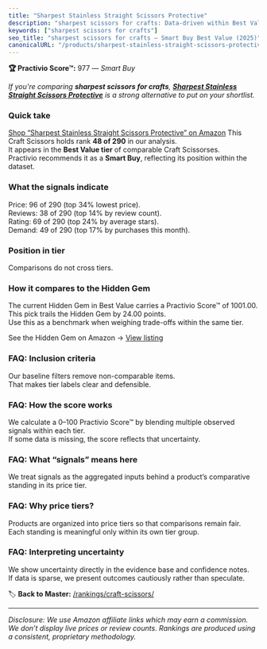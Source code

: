 ```yaml
---
title: "Sharpest Stainless Straight Scissors Protective"
description: "sharpest scissors for crafts: Data-driven within Best Value ranking using the Practivio Score™. Positioned by quality, value, demand, findability, momentum."
keywords: ["sharpest scissors for crafts"]
seo_title: "sharpest scissors for crafts — Smart Buy Best Value (2025)"
canonicalURL: "/products/sharpest-stainless-straight-scissors-protective-B07K1HNBXZ/"
---
```


**🏆 Practivio Score™:** 977 — _Smart Buy_


*If you're comparing **sharpest scissors for crafts**, **[Sharpest Stainless Straight Scissors Protective](https://www.amazon.com/dp/B07K1HNBXZ?tag=practivio-20)** is a strong alternative to put on your shortlist.*
### Quick take
[Shop “Sharpest Stainless Straight Scissors Protective” on Amazon](https://www.amazon.com/dp/B07K1HNBXZ?tag=practivio-20)
This Craft Scissors holds rank **48 of 290** in our analysis.  
It appears in the **Best Value tier** of comparable Craft Scissorses.  
Practivio recommends it as a **Smart Buy**, reflecting its position within the dataset.

### What the signals indicate
Price: 96 of 290 (top 34% lowest price).  
Reviews: 38 of 290 (top 14% by review count).  
Rating: 69 of 290 (top 24% by average stars).  
Demand: 49 of 290 (top 17% by purchases this month).

### Position in tier
Comparisons do not cross tiers.

### How it compares to the Hidden Gem
The current Hidden Gem in Best Value carries a Practivio Score™ of 1001.00.  
This pick trails the Hidden Gem by 24.00 points.  
Use this as a benchmark when weighing trade-offs within the same tier.  

See the Hidden Gem on Amazon → [View listing](https://www.amazon.com/dp/B01BRGUAT6?tag=practivio-20)

### FAQ: Inclusion criteria
Our baseline filters remove non-comparable items.  
That makes tier labels clear and defensible.

### FAQ: How the score works
We calculate a 0–100 Practivio Score™ by blending multiple observed signals within each tier.  
If some data is missing, the score reflects that uncertainty.

### FAQ: What “signals” means here
We treat signals as the aggregated inputs behind a product’s comparative standing in its price tier.

### FAQ: Why price tiers?
Products are organized into price tiers so that comparisons remain fair.  
Each standing is meaningful only within its own tier group.

### FAQ: Interpreting uncertainty
We show uncertainty directly in the evidence base and confidence notes.  
If data is sparse, we present outcomes cautiously rather than speculate.


🏷️ **Back to Master:** [/rankings/craft-scissors/](/rankings/craft-scissors/)

---
_Disclosure: We use Amazon affiliate links which may earn a commission. We don’t display live prices or review counts. Rankings are produced using a consistent, proprietary methodology._
